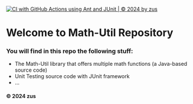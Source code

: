 [![CI with GitHub Actions using Ant and JUnit | © 2024 by zus](https://github.com/zus-pop/math-util/actions/workflows/ci-junit.yml/badge.svg)](https://github.com/zus-pop/math-util/actions/workflows/ci-junit.yml)

# Welcome to Math-Util Repository
### You will find in this repo the following stuff:
* The Math-Util library that offers multiple math functions (a Java-based
source code)
* Unit Testing source code with JUnit framework
* ...

#### © 2024 zus
